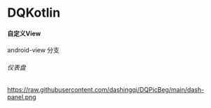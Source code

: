 # DQKotlin

#### 自定义View 
android-view 分支
###### 仪表盘
https://raw.githubusercontent.com/dashingqi/DQPicBeg/main/dash-panel.png
